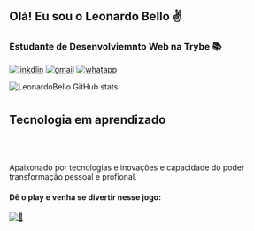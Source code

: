 ## Olá! Eu sou o Leonardo Bello ✌️
### Estudante de Desenvolviemnto Web na Trybe 📚
[![linkdlin](https://img.shields.io/badge/LinkedIn-0077B5?style=for-the-badge&logo=linkedin&logoColor=white)](https://www.linkedin.com/in/leonardoabello?)
[![gmail](https://img.shields.io/badge/Gmail-D14836?style=for-the-badge&logo=gmail&logoColor=white)]()
[![whatapp](https://img.shields.io/badge/WhatsApp-25D366?style=for-the-badge&logo=whatsapp&logoColor=white
)]()

![LeonardoBello GitHub stats](https://github-readme-stats.vercel.app/api?username=leob3llo&show_icons=true&theme=outrun)
#
## Tecnologia em aprendizado
<div style="display:inline_block">
    <img align="center" alt "HTML5" src="https://img.shields.io/badge/HTML-239120?style=for-the-badge&logo=html5&logoColor=white">    
    <img  align = "center" alt "CSS3" src="https://img.shields.io/badge/CSS3-1572B6?style=for-the-badge&logo=css3&logoColor=white">
    <img  align = "center" alt "JAVASCRIPT" src="https://img.shields.io/badge/JavaScript-323330?style=for-the-badge&logo=javascript&logoColor=F7DF1E">
    <img  align = "center" alt "PHYTON" src="https://img.shields.io/badge/Python-14354C?style=for-the-badge&logo=python&logoColor=white">
</div></br>

Apaixonado por tecnologias e inovações e capacidade do poder transformação pessoal e profional.

#### Dê o play e venha se divertir nesse jogo:
[![🎾](https://editor.p5js.org/)](https://editor.p5js.org/leob3llo/full/wFCAbbK_0)

